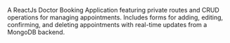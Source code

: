 A ReactJs Doctor Booking Application featuring private routes and CRUD operations for managing appointments. 
Includes forms for adding, 
editing, 
confirming, and deleting appointments with real-time updates from a MongoDB backend.


